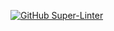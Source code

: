 [![GitHub Super-Linter](https://github.com/InnoSWP/B21-02-CrosslinkTimetable/workflows/Lint%20Code%20Base/badge.svg)](https://github.com/marketplace/actions/super-linter)
